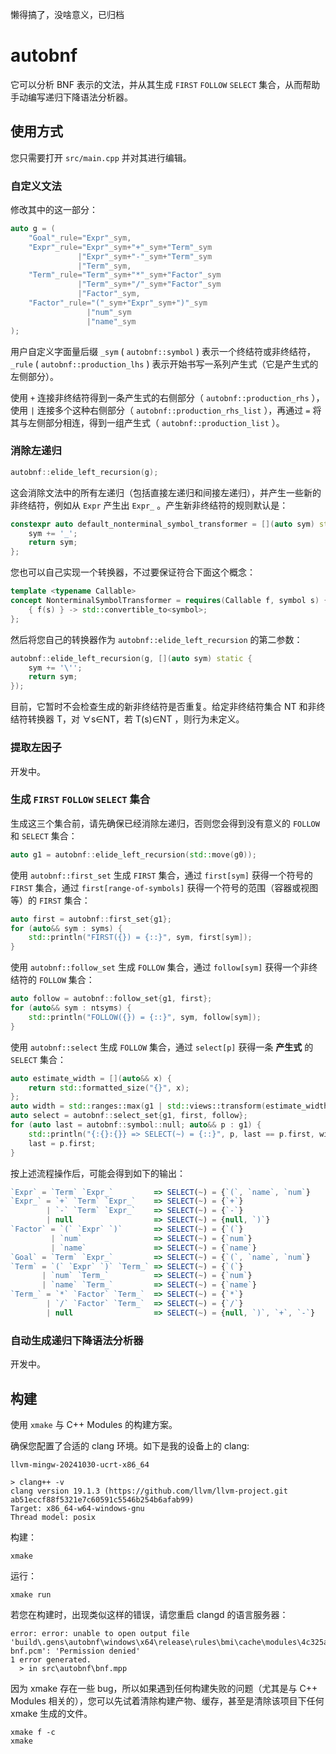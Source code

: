 懒得搞了，没啥意义，已归档

# autobnf

它可以分析 BNF 表示的文法，并从其生成 `FIRST` `FOLLOW` `SELECT` 集合，从而帮助手动编写递归下降语法分析器。

## 使用方式

您只需要打开 `src/main.cpp` 并对其进行编辑。

### 自定义文法

修改其中的这一部分：

```cpp
auto g = (
    "Goal"_rule="Expr"_sym,
    "Expr"_rule="Expr"_sym+"+"_sym+"Term"_sym
               |"Expr"_sym+"-"_sym+"Term"_sym
               |"Term"_sym,
    "Term"_rule="Term"_sym+"*"_sym+"Factor"_sym
               |"Term"_sym+"/"_sym+"Factor"_sym
               |"Factor"_sym,
    "Factor"_rule="("_sym+"Expr"_sym+")"_sym
                 |"num"_sym
                 |"name"_sym
);
```

用户自定义字面量后缀 `_sym` ( `autobnf::symbol` ) 表示一个终结符或非终结符， `_rule` ( `autobnf::production_lhs` ) 表示开始书写一系列产生式（它是产生式的左侧部分）。

使用 `+` 连接非终结符得到一条产生式的右侧部分（ `autobnf::production_rhs` ），使用 `|` 连接多个这种右侧部分（ `autobnf::production_rhs_list` ），再通过 `=` 将其与左侧部分相连，得到一组产生式（ `autobnf::production_list` ）。

### 消除左递归

```cpp
autobnf::elide_left_recursion(g);
```

这会消除文法中的所有左递归（包括直接左递归和间接左递归），并产生一些新的非终结符，例如从 `Expr` 产生出 `Expr_` 。产生新非终结符的规则默认是：

```cpp
constexpr auto default_nonterminal_symbol_transformer = [](auto sym) static {
    sym += '_';
    return sym;
};
```

您也可以自己实现一个转换器，不过要保证符合下面这个概念：

```cpp
template <typename Callable>
concept NonterminalSymbolTransformer = requires(Callable f, symbol s) {
    { f(s) } -> std::convertible_to<symbol>;
};
```

然后将您自己的转换器作为 `autobnf::elide_left_recursion` 的第二参数：

```cpp
autobnf::elide_left_recursion(g, [](auto sym) static {
    sym += '\'';
    return sym;
});
```

目前，它暂时不会检查生成的新非终结符是否重复。给定非终结符集合 NT 和非终结符转换器 T，对 ∀s∈NT，若 T(s)∈NT ，则行为未定义。

### 提取左因子

开发中。

### 生成 `FIRST` `FOLLOW` `SELECT` 集合

生成这三个集合前，请先确保已经消除左递归，否则您会得到没有意义的 `FOLLOW` 和 `SELECT` 集合：

```cpp
auto g1 = autobnf::elide_left_recursion(std::move(g0));
```

使用 `autobnf::first_set` 生成 `FIRST` 集合，通过 `first[sym]` 获得一个符号的 `FIRST` 集合，通过 `first[range-of-symbols]` 获得一个符号的范围（容器或视图等）的 `FIRST` 集合：

```cpp
auto first = autobnf::first_set{g1};
for (auto&& sym : syms) {
    std::println("FIRST({}) = {::}", sym, first[sym]);
}
```

使用 `autobnf::follow_set` 生成 `FOLLOW` 集合，通过 `follow[sym]` 获得一个非终结符的 `FOLLOW` 集合：

```cpp
auto follow = autobnf::follow_set{g1, first};
for (auto&& sym : ntsyms) {
    std::println("FOLLOW({}) = {::}", sym, follow[sym]);
}
```

使用 `autobnf::select` 生成 `FOLLOW` 集合，通过 `select[p]` 获得一条 **产生式** 的 `SELECT` 集合：

```cpp
auto estimate_width = [](auto&& x) {
    return std::formatted_size("{}", x);
};
auto width = std::ranges::max(g1 | std::views::transform(estimate_width));
auto select = autobnf::select_set{g1, first, follow};
for (auto last = autobnf::symbol::null; auto&& p : g1) {
    std::println("{:{}:{}} => SELECT(~) = {::}", p, last == p.first, width, select[p]);
    last = p.first;
}
```

按上述流程操作后，可能会得到如下的输出：

```js
`Expr` = `Term` `Expr_`         => SELECT(~) = {`(`, `name`, `num`}
`Expr_` = `+` `Term` `Expr_`    => SELECT(~) = {`+`}
        | `-` `Term` `Expr_`    => SELECT(~) = {`-`}
        | null                  => SELECT(~) = {null, `)`}
`Factor` = `(` `Expr` `)`       => SELECT(~) = {`(`}
         | `num`                => SELECT(~) = {`num`}
         | `name`               => SELECT(~) = {`name`}
`Goal` = `Term` `Expr_`         => SELECT(~) = {`(`, `name`, `num`}
`Term` = `(` `Expr` `)` `Term_` => SELECT(~) = {`(`}
       | `num` `Term_`          => SELECT(~) = {`num`}
       | `name` `Term_`         => SELECT(~) = {`name`}
`Term_` = `*` `Factor` `Term_`  => SELECT(~) = {`*`}
        | `/` `Factor` `Term_`  => SELECT(~) = {`/`}
        | null                  => SELECT(~) = {null, `)`, `+`, `-`}
```

### 自动生成递归下降语法分析器

开发中。

## 构建

使用 `xmake` 与 C++ Modules 的构建方案。

确保您配置了合适的 clang 环境。如下是我的设备上的 clang:

```plaintext
llvm-mingw-20241030-ucrt-x86_64

> clang++ -v
clang version 19.1.3 (https://github.com/llvm/llvm-project.git ab51eccf88f5321e7c60591c5546b254b6afab99)
Target: x86_64-w64-windows-gnu
Thread model: posix
```

构建：

```shell
xmake
```

运行：

```shell
xmake run
```

若您在构建时，出现类似这样的错误，请您重启 clangd 的语言服务器：

```plaintext
error: error: unable to open output file 'build\.gens\autobnf\windows\x64\release\rules\bmi\cache\modules\4c325ac5\autobnf-bnf.pcm': 'Permission denied'
1 error generated.
  > in src\autobnf\bnf.mpp
```

因为 xmake 存在一些 bug，所以如果遇到任何构建失败的问题（尤其是与 C++ Modules 相关的），您可以先试着清除构建产物、缓存，甚至是清除该项目下任何 xmake 生成的文件。

```shell
xmake f -c
xmake
```
